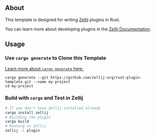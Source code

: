## About

This template is designed for writing [Zellij][zellij] plugins in Rust.

You can learn more about developing plugins in the [Zellij Documentation][docs].

[zellij]: https://github.com/zellij-org/zellij
[docs]: https://zellij.dev/documentation/plugins.html

## Usage

### Use `cargo generate` to Clone this Template

[Learn more about `cargo generate` here.](https://github.com/ashleygwilliams/cargo-generate)

```
cargo generate --git https://github.com/zellij-org/rust-plugin-template.git --name my-project
cd my-project
```

### Build with `cargo` and Test in Zellij

```sh
# If you don't have Zellij installed already
cargo install zellij
# Building the plugin
cargo build
# Running in Zellij
zellij -l plugin
```
